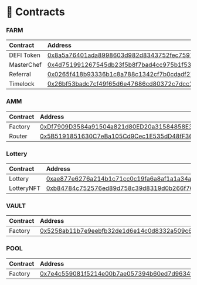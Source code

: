 # 💎 Contracts

### **FARM**

| Contract | Address |
| :--- | :--- |
| DEFI Token | [0x8a5a76401ada8998603d982d8343752fec75972b](https://testnet.bscscan.com/address/0x8a5a76401ada8998603d982d8343752fec75972b#code) |
| MasterChef | [0x4d751991267545db23f5b8f7bad4cc975b1f5351](https://testnet.bscscan.com/address/0x4d751991267545db23f5b8f7bad4cc975b1f5351#code) |
| Referral | [0x0265f418b93336b1c8a788c1342cf7b0cdadf27b](https://testnet.bscscan.com/address/0x0265f418b93336b1c8a788c1342cf7b0cdadf27b#code) |
| Timelock | [0x26bf53badc7cf49f65d6e47686cd80372c7dcc13](https://testnet.bscscan.com/address/0x26bf53badc7cf49f65d6e47686cd80372c7dcc13#code) |

### AMM

| Contract | Address |
| :--- | :--- |
| Factory | [0xDf7909D3584a91504a821d80ED20a31584858E3a](https://testnet.bscscan.com/address/0xDf7909D3584a91504a821d80ED20a31584858E3a#code) |
| Router | [0x5B5191851630C7eBa105Cd9Cec1E535dD48fF369](https://testnet.bscscan.com/address/0x5B5191851630C7eBa105Cd9Cec1E535dD48fF369#code) |

### Lottery

| Contract | Address |
| :--- | :--- |
| Lottery | [0xae877e6276a214b1c71cc0c19fa6a8af1a1a34a0](https://testnet.bscscan.com/address/0xae877e6276a214b1c71cc0c19fa6a8af1a1a34a0#code) |
| LotteryNFT | [0xb84784c752576ed89d758c39d8319d0b266f76a2](https://testnet.bscscan.com/address/0xb84784c752576ed89d758c39d8319d0b266f76a2#code) |

### VAULT

| Contract | Address |
| :--- | :--- |
| Factory | [0x5258ab11b7e9eebfb32de1d6e14c0d8332a509c6](https://testnet.bscscan.com/address/0x5258ab11b7e9eebfb32de1d6e14c0d8332a509c6#code) |

### POOL

| Contract | Address |
| :--- | :--- |
| Factory | [0x7e4c559081f5214e00b7ae057394b60ed7d9634f](https://testnet.bscscan.com/address/0x7e4c559081f5214e00b7ae057394b60ed7d9634f#code) |
